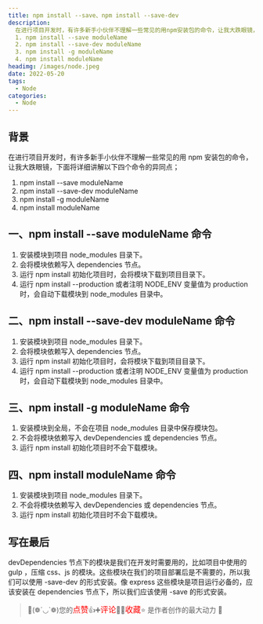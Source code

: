 ```yaml
---
title: npm install --save、npm install --save-dev
description:
  在进行项目开发时，有许多新手小伙伴不理解一些常见的用npm安装包的命令，让我大跌眼镜，下面将详细讲解以下四个命令的异同点；
  1. npm install --save moduleName
  2. npm install --save-dev moduleName
  3. npm install -g moduleName
  4. npm install moduleName
headimg: /images/node.jpeg
date: 2022-05-20
tags:
  - Node
categories:
  - Node
---
```


## 背景

在进行项目开发时，有许多新手小伙伴不理解一些常见的用 npm 安装包的命令，让我大跌眼镜，下面将详细讲解以下四个命令的异同点；

1.  npm install --save moduleName
2.  npm install --save-dev moduleName
3.  npm install -g moduleName
4.  npm install moduleName

## 一、npm install --save moduleName 命令

1. 安装模块到项目 node_modules 目录下。
2. 会将模块依赖写入 dependencies 节点。
3. 运行 npm install 初始化项目时，会将模块下载到项目目录下。
4. 运行 npm install --production 或者注明 NODE_ENV 变量值为 production 时，会自动下载模块到 node_modules 目录中。

## 二、npm install --save-dev moduleName 命令

1. 安装模块到项目 node_modules 目录下。
2. 会将模块依赖写入 dependencies 节点。
3. 运行 npm install 初始化项目时，会将模块下载到项目目录下。
4. 运行 npm install --production 或者注明 NODE_ENV 变量值为 production 时，会自动下载模块到 node_modules 目录中。

## 三、npm install -g moduleName 命令

1. 安装模块到全局，不会在项目 node_modules 目录中保存模块包。
2. 不会将模块依赖写入 devDependencies 或 dependencies 节点。
3. 运行 npm install 初始化项目时不会下载模块。

## 四、npm install moduleName 命令

1. 安装模块到项目 node_modules 目录下。
2. 不会将模块依赖写入 devDependencies 或 dependencies 节点。
3. 运行 npm install 初始化项目时不会下载模块。

## 写在最后

devDependencies 节点下的模块是我们在开发时需要用的，比如项目中使用的 gulp ，压缩 css、js 的模块。这些模块在我们的项目部署后是不需要的，所以我们可以使用 -save-dev 的形式安装。像 express 这些模块是项目运行必备的，应该安装在 dependencies 节点下，所以我们应该使用 -save 的形式安装。

> 🥂(❁´◡`❁)您的<font  color=red size=3>点赞</font>👍➕<font  color=red size=3>评论</font>📝➕<font  color=red size=3>收藏</font>⭐ 是作者创作的最大动力 🤞
